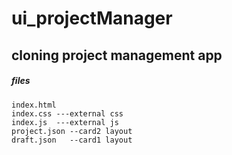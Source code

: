 # ui_projectManager

cloning project management app
--------------------------------
##### files
  ```
  index.html
  index.css ---external css
  index.js  ---external js
  project.json --card2 layout 
  draft.json   --card1 layout 
  ```
  
  
